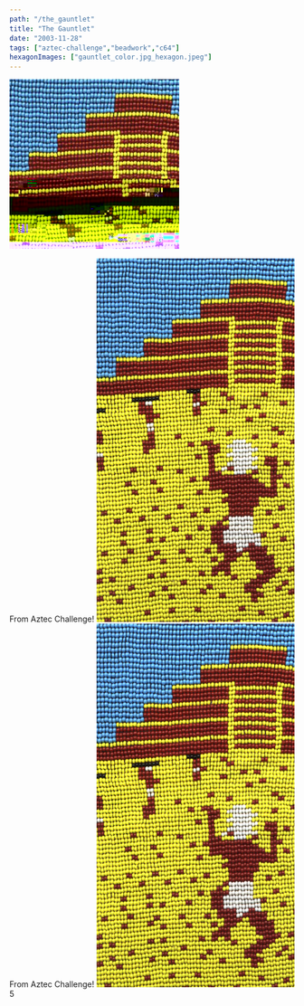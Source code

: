```yaml
---
path: "/the_gauntlet"
title: "The Gauntlet"
date: "2003-11-28"
tags: ["aztec-challenge","beadwork","c64"]
hexagonImages: ["gauntlet_color.jpg_hexagon.jpeg"]
---
```


 [![](gauntlet_color.jpeg)](gauntlet_color.jpeg)

From Aztec Challenge! [![](gauntlet_color.jpg "gauntlet_color")](gauntlet_color.jpg) From Aztec Challenge! [![](gauntlet_color.jpg "gauntlet_color")](gauntlet_color.jpg) 5 
  <!---
  <div class="field field-type-filefield field-field-images" xmlns="http://www.w3.org/1999/xhtml">
      
    <div class="field-items">
            <div class="field-item odd">
                    <a href="http://www.beigerecords.com/joe-old/sites/default/files/gauntlet_color.jpeg" class="imagecache imagecache-square_thumbnail imagecache-imagelink imagecache-square_thumbnail_imagelink"><img src="http://www.beigerecords.com/joe-old/sites/default/files/imagecache/square_thumbnail/gauntlet_color.jpeg" alt="" title="" width="300" height="300" class="imagecache imagecache-square_thumbnail"/></a>        </div>
        </div>
</div> 
From Aztec Challenge!
 <a href="http://www.beigerecords.com/joe/wp-content/uploads/2008/11/gauntlet_color.jpg" xmlns="http://www.w3.org/1999/xhtml"><img src="http://www.beigerecords.com/joe/wp-content/uploads/2008/11/gauntlet_color.jpg" alt="" title="gauntlet_color" width="350" height="643" class="alignnone size-full wp-image-40"/></a> From Aztec Challenge!
 <a href="/joe/newdrupal/sites/default/files/images/gauntlet_color.jpg" xmlns="http://www.w3.org/1999/xhtml"><img src="/joe/newdrupal/sites/default/files/images/gauntlet_color.jpg" alt="" title="gauntlet_color" width="350" height="643" class="alignnone size-full wp-image-40"/></a> 5
  --->